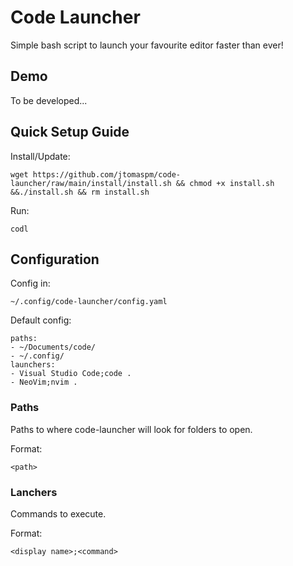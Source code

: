 # Code Launcher

Simple bash script to launch your favourite editor faster than ever!

## Demo

To be developed...

## Quick Setup Guide

Install/Update:
```
wget https://github.com/jtomaspm/code-launcher/raw/main/install/install.sh && chmod +x install.sh &&./install.sh && rm install.sh
```

Run:
```
codl
```

## Configuration

Config in:
```
~/.config/code-launcher/config.yaml
```

Default config:
```
paths:
- ~/Documents/code/
- ~/.config/
launchers:
- Visual Studio Code;code .
- NeoVim;nvim .
```

### Paths

Paths to where code-launcher will look for folders to open.

Format:
```
<path>
```

### Lanchers

Commands to execute.

Format:
```
<display name>;<command>
```